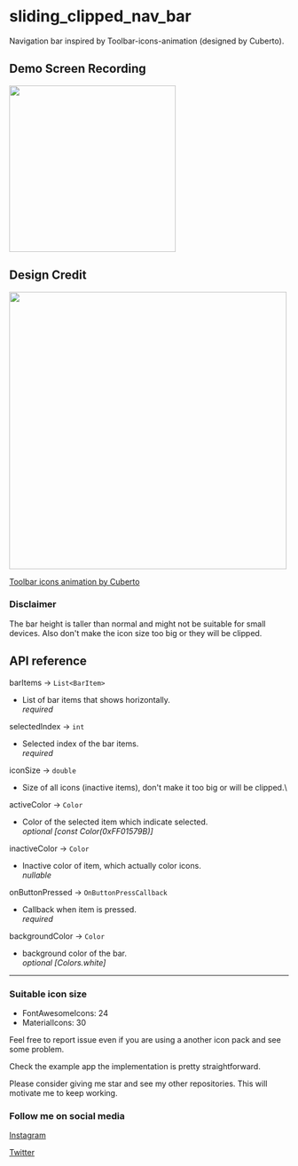 # sliding_clipped_nav_bar

Navigation bar inspired by Toolbar-icons-animation (designed by Cuberto).

## Demo Screen Recording
<img src="https://github.com/watery-desert/sliding_clipped_nav_bar/blob/main/assets/screen_recording.gif?raw=true"  width="300"/>

## **Design Credit**

<img src="https://github.com/watery-desert/sliding_clipped_nav_bar/blob/main/assets/credit_video.gif?raw=true"  width="500"/>

[Toolbar icons animation by Cuberto](https://dribbble.com/shots/5605168-Toolbar-icons-animation)

### Disclaimer
The bar height is taller than normal and might not be suitable for small devices. Also don't make the icon size too big or they will be clipped. 

## API reference

barItems → `List<BarItem>`
- List of bar items that shows horizontally.\
 *required*

selectedIndex → `int`
- Selected index of the bar items.\
 *required*

iconSize → `double`
 - Size of all icons (inactive items), don't make it too big or will be clipped.\

activeColor → `Color`
 - Color of the selected item which indicate selected.\
*optional [const Color(0xFF01579B)]*

inactiveColor → `Color`
 - Inactive color of item, which actually color icons.\
*nullable* 

onButtonPressed → `OnButtonPressCallback`
 - Callback when item is pressed.\
*required* 

backgroundColor → `Color`
 -  background color of the bar.\
*optional [Colors.white]* 
---
### **Suitable icon size**
 - FontAwesomeIcons: 24
 - MaterialIcons: 30

Feel free to report issue even if you are using a another icon pack and see some problem.

Check the example app the implementation is pretty straightforward.

Please consider giving me star and see my other repositories. This will motivate me to keep working.


### Follow me on social media
[Instagram](https://www.instagram.com/watery_desert)

[Twitter](https://www.twitter.com/watery_desert)